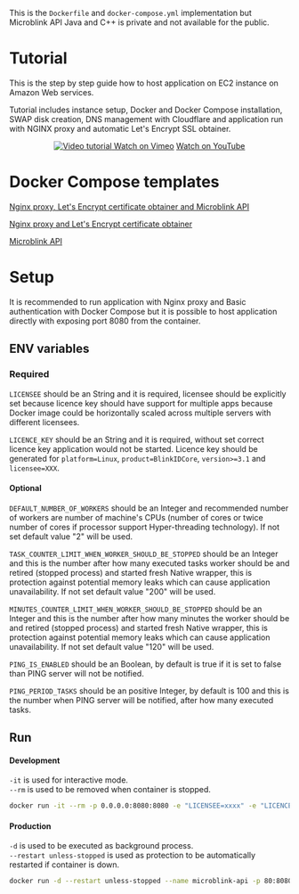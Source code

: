 This is the `Dockerfile` and `docker-compose.yml` implementation but Microblink API Java and C++ is private and not available for the public. 

# Tutorial 

This is the step by step guide how to host application on EC2 instance on Amazon Web services.  

Tutorial includes instance setup, Docker and Docker Compose installation, SWAP disk creation, DNS management with Cloudflare and application run with NGINX proxy and automatic Let's Encrypt SSL obtainer.

<p align="center" >
  <a href="https://youtu.be/kIR4SVRSa9U" target="_blank">
    <img src="https://raw.githubusercontent.com/" alt="Video tutorial" />
  </a>
  <a href="https://vimeo.com/241867174" target="_blank">Watch on Vimeo</a>
  <a href="https://youtu.be/kIR4SVRSa9U" target="_blank">Watch on YouTube</a>
</p>

# Docker Compose templates

[Nginx proxy, Let's Encrypt certificate obtainer and Microblink API](./api/docker-compose.yml)  

[Nginx proxy and Let's Encrypt certificate obtainer](./api/docker-compose.nginx.yml)  

[Microblink API](./api/docker-compose.api.yml)  
 

# Setup

It is recommended to run application with Nginx proxy and Basic authentication with Docker Compose but it is possible to host application directly with exposing port 8080 from the container. 

## ENV variables

### Required

`LICENSEE` should be an String and it is required, licensee should be explicitly set because licence key should have support for multiple apps because Docker image could be horizontally scaled across multiple servers with different licensees.  

`LICENCE_KEY` should be an String and it is required, without set correct licence key application would not be started. Licence key should be generated for `platform=Linux`, `product=BlinkIDCore`, `version>=3.1` and `licensee=XXX`.  

#### Optional

`DEFAULT_NUMBER_OF_WORKERS` should be an Integer and recommended number of workers are number of machine's CPUs (number of cores or twice number of cores if processor support Hyper-threading technology). If not set default value "2" will be used.  

`TASK_COUNTER_LIMIT_WHEN_WORKER_SHOULD_BE_STOPPED` should be an Integer and this is the number after how many executed tasks worker should be and retired (stopped process) and started fresh Native wrapper, this is protection against potential memory leaks which can cause application unavailability. If not set default value "200" will be used.  

`MINUTES_COUNTER_LIMIT_WHEN_WORKER_SHOULD_BE_STOPPED` should be an Integer and this is the number after how many minutes the worker should be and retired (stopped process) and started fresh Native wrapper, this is protection against potential memory leaks which can cause application unavailability. If not set default value "120" will be used.

`PING_IS_ENABLED` should be an Boolean, by default is true if it is set to false than PING server will not be notified.  

`PING_PERIOD_TASKS` should be an positive Integer, by default is 100 and this is the number when PING server will be notified, after how many executed tasks.  

## Run

#### Development

`-it` is used for interactive mode.  
`--rm` is used to be removed when container is stopped.  

```bash
docker run -it --rm -p 0.0.0.0:8080:8080 -e "LICENSEE=xxxx" -e "LICENCE_KEY=xxxx" -e "DEFAULT_NUMBER_OF_WORKERS=5" -e "TASK_COUNTER_LIMIT_WHEN_WORKER_SHOULD_BE_STOPPED=3" microblink/api
```

#### Production

`-d` is used to be executed as background process.  
`--restart unless-stopped` is used as protection to be automatically restarted if container is down.   

```bash
docker run -d --restart unless-stopped --name microblink-api -p 80:8080 -p 443:8080 -e "LICENSEE=xxxx" -e "LICENCE_KEY=xxxx" -e "DEFAULT_NUMBER_OF_WORKERS=8" -e "TASK_COUNTER_LIMIT_WHEN_WORKER_SHOULD_BE_STOPPED=200" -e "MINUTES_COUNTER_LIMIT_WHEN_WORKER_SHOULD_BE_STOPPED=120" microblink/api:1.0.0
```